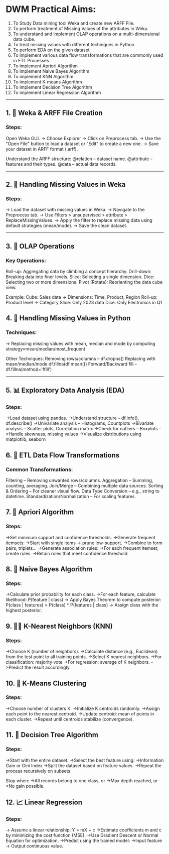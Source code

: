 # DWM Practical Aims:
1. To Study Data mining tool Weka and create new ARFF File.
2. To perform treatment of Missing Values of the attributes in Weka.
3. To understand and implement OLAP operations on a multi-dimensional data cube.
4. To treat missing values with different techniques in Python
5. To perform EDA on the given dataset
6. To implement various data flow transformations that are commonly used in ETL Processes
7. To implement Apriori Algorithm
8. To implement Naive Bayes Algorithm
9. To implement KNN Algorithm
10. To implement K-means Algorithm
11. To implement Decision Tree Algorithm
12. To implement Linear Regression Algorithm
---
## 1. 📁 Weka & ARFF File Creation
### Steps:
Open Weka GUI.
-> Choose Explorer → Click on Preprocess tab.
-> Use the "Open File" button to load a dataset or "Edit" to create a new one.
-> Save your dataset in ARFF format (.arff).

Understand the ARFF structure:
@relation – dataset name.
@attribute – features and their types.
@data – actual data records.

---

## 2. 🧩 Handling Missing Values in Weka
### Steps:
-> Load the dataset with missing values in Weka.
-> Navigate to the Preprocess tab.
-> Use Filters > unsupervised > attribute > ReplaceMissingValues.
-> Apply the filter to replace missing data using default strategies (mean/mode).
-> Save the clean dataset.

---

## 3. 🧊 OLAP Operations
### Key Operations:
Roll-up: Aggregating data by climbing a concept hierarchy.
Drill-down: Breaking data into finer levels.
Slice: Selecting a single dimension.
Dice: Selecting two or more dimensions.
Pivot (Rotate): Reorienting the data cube view.

Example:
Cube: Sales data → Dimensions: Time, Product, Region
Roll-up: Product level → Category
Slice: Only 2023 data
Dice: Only Electronics in Q1

## 4. 🧼 Handling Missing Values in Python
### Techniques:
-> Replacing missing values with mean, median and mode by computing strategy=mean/median/most_frequent

Other Techniques: 
Removing rows/columns – df.dropna()
Replacing with mean/median/mode
df.fillna(df.mean())
Forward/Backward fill – df.fillna(method='ffill')

---

## 5. 📊 Exploratory Data Analysis (EDA)
### Steps:

->Load dataset using pandas.
->Understand structure – df.info(), df.describe()
->Univariate analysis – Histograms, Countplots
->Bivariate analysis – Scatter plots, Correlation matrix
->Check for outliers – Boxplots
->Handle skewness, missing values
->Visualize distributions using matplotlib, seaborn

## 6. 🔄 ETL Data Flow Transformations
### Common Transformations:
Filtering – Removing unwanted rows/columns.
Aggregation – Summing, counting, averaging.
Join/Merge – Combining multiple data sources.
Sorting & Ordering – For cleaner visual flow.
Data Type Conversion – e.g., string to datetime.
Standardization/Normalization – For scaling features.

## 7. 🛒 Apriori Algorithm
### Steps:
->Set minimum support and confidence thresholds.
->Generate frequent itemsets:
->Start with single items → prune low-support.
->Combine to form pairs, triplets...
->Generate association rules:
->For each frequent itemset, create rules.
->Retain rules that meet confidence threshold.

## 8. 🎯 Naive Bayes Algorithm
### Steps:
->Calculate prior probability for each class.
->For each feature, calculate likelihood: P(feature | class)
-> Apply Bayes Theorem to compute posterior: P(class | features) ∝ P(class) * P(features | class)
-> Assign class with the highest posterior.

## 9. 🧍‍♂️ K-Nearest Neighbors (KNN)
### Steps:
->Choose K (number of neighbors).
->Calculate distance (e.g., Euclidean) from the test point to all training points.
->Select K nearest neighbors.
->For classification: majority vote
->For regression: average of K neighbors.
->Predict the result accordingly.

## 10. 🔵 K-Means Clustering
### Steps:
->Choose number of clusters K.
->Initialize K centroids randomly.
->Assign each point to the nearest centroid.
->Update centroid: mean of points in each cluster.
->Repeat until centroids stabilize (convergence).

## 11. 🌳 Decision Tree Algorithm
### Steps:
->Start with the entire dataset.
->Select the best feature using:
->Information Gain or Gini Index
->Split the dataset based on feature values.
->Repeat the process recursively on subsets.

Stop when:
->All records belong to one class, or
->Max depth reached, or
->No gain possible.

## 12. 📈 Linear Regression
### Steps:
-> Assume a linear relationship: Y = mX + c
->Estimate coefficients m and c by minimizing the cost function (MSE).
->Use Gradient Descent or Normal Equation for optimization.
->Predict using the trained model:
->Input feature → Output continuous value.
